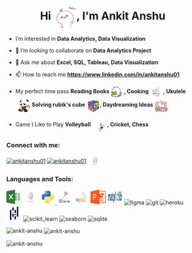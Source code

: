 <h1 align="center">Hi <a target="blank"><img align="center" src="https://github.com/Ankit-Anshu/Ankit-Anshu/blob/main/photo/budding-pop-cute.gif" alt="hi" height="60" width="60" /></a>, I'm Ankit Anshu</h1>


- I’m interested in **Data Analytics, Data Visualization**

- 👯 I’m looking to collaborate on **Data Analytics Project**

- 💬 Ask me about **Excel, SQL, Tableau, Data Visualization**

- 📫 How to reach me **https://www.linkedin.com/in/ankitanshu01**

- My perfect time pass   **Reading Books<a target="blank"><img align="center" src="https://github.com/Ankit-Anshu/Ankit-Anshu/blob/main/photo/animal-kitty.gif" height="35" width="35" /></a> , Cooking  <a target="blank"><img align="center" src="https://github.com/Ankit-Anshu/Ankit-Anshu/blob/main/photo/rabbit-blushed.gif" height="35" width="35" /></a>, Ukulele  <a target="blank"><img align="center" src="https://github.com/Ankit-Anshu/Ankit-Anshu/blob/main/photo/guitar-ukulele.gif" height="35" width="35" /></a>, Solving rubik's cube  <a target="blank"><img align="center" src="https://github.com/Ankit-Anshu/Ankit-Anshu/blob/main/photo/agenturleben-agencylife.gif" height="35" width="35" /></a>, Daydreaming Ideas  <a target="blank"><img align="center" src="https://github.com/Ankit-Anshu/Ankit-Anshu/blob/main/photo/cat-sofa.gif" height="35" width="35" /></a>**
- Game I Like to Play  **Volleyball  <a target="blank"><img align="center" src="https://github.com/Ankit-Anshu/Ankit-Anshu/blob/main/photo/sports-sportsmanias.gif" height="40" width="40" /></a>, Cricket, Chess**

<h3 align="left">Connect with me:</h3>
<p align="left">
<a href="https://twitter.com/ankitanshu01" target="blank"><img align="center" src="https://raw.githubusercontent.com/rahuldkjain/github-profile-readme-generator/master/src/images/icons/Social/twitter.svg" alt="ankitanshu01" height="30" width="40" /></a>
<a href="https://linkedin.com/in/ankitanshu01" target="blank"><img align="center" src="https://raw.githubusercontent.com/rahuldkjain/github-profile-readme-generator/master/src/images/icons/Social/linked-in-alt.svg" alt="ankitanshu01" height="30" width="40" /></a>
 <a href="https://public.tableau.com/app/profile/ankitanshu" target="blank"><img align="center" src="https://github.com/Ankit-Anshu/Ankit-Anshu/blob/main/photo/download.jpg" alt="ankitanshu01" height="30" width="40" /></a>
</p>

<h3 align="left">Languages and Tools:</h3>
<p align="left"> 
  <a target="_blank" rel="noreferrer"> <img src="https://github.com/Ankit-Anshu/Ankit-Anshu/blob/main/photo/excel.png" alt="Excel" width="40" height="40"/> </a>
  <a target="_blank" rel="noreferrer"> <img src="https://github.com/Ankit-Anshu/Ankit-Anshu/blob/main/photo/download.jpg" alt="Tableau" width="40" height="40"/> </a>
  <a href="https://www.python.org" target="_blank" rel="noreferrer"> <img src="https://raw.githubusercontent.com/devicons/devicon/master/icons/python/python-original.svg" alt="python" width="40" height="40"/> </a>
    <a  target="_blank" rel="noreferrer"> <img src="https://github.com/Ankit-Anshu/Ankit-Anshu/blob/main/photo/microsoft-sql-server-logo.png" alt="mssql" width="40" height="40"/> </a>
  <a target="_blank" rel="noreferrer"> <img src="https://github.com/Ankit-Anshu/Ankit-Anshu/blob/main/photo/mysql_PNG35.png" alt="mysql" width="40" height="40"/> </a>
  <a target="_blank" rel="noreferrer"> <img src="https://github.com/Ankit-Anshu/Ankit-Anshu/blob/main/photo/powerpoint.png" alt="Powerpoint" width="40" height="40"/> </a>
  <a  target="_blank" rel="noreferrer"> <img src="https://github.com/Ankit-Anshu/Ankit-Anshu/blob/main/photo/matplotlib.png" alt="matplotlib" width="40" height="40"/> </a>
  <a  target="_blank" rel="noreferrer"> <img src="https://www.vectorlogo.zone/logos/figma/figma-icon.svg" alt="figma" width="40" height="40"/> </a>
  <a target="_blank" rel="noreferrer"> <img src="https://www.vectorlogo.zone/logos/git-scm/git-scm-icon.svg" alt="git" width="40" height="40"/> </a>
  <a target="_blank" rel="noreferrer"> <img src="https://www.vectorlogo.zone/logos/heroku/heroku-icon.svg" alt="heroku" width="40" height="40"/> </a>
  <a  target="_blank" rel="noreferrer"> <img src="https://raw.githubusercontent.com/devicons/devicon/2ae2a900d2f041da66e950e4d48052658d850630/icons/pandas/pandas-original.svg"              alt="pandas" width="40" height="40"/> </a>
  <a  target="_blank" rel="noreferrer"> <img src="https://upload.wikimedia.org/wikipedia/commons/0/05/Scikit_learn_logo_small.svg" alt="scikit_learn" width="40" height="40"/> </a>
  <a  target="_blank" rel="noreferrer"> <img src="https://seaborn.pydata.org/_images/logo-mark-lightbg.svg" alt="seaborn" width="40" height="40"/> </a>
  <a  target="_blank" rel="noreferrer"> <img src="https://www.vectorlogo.zone/logos/sqlite/sqlite-icon.svg" alt="sqlite" width="40" height="40"/> </a> </p>

<p><img align="left" src="https://github-readme-stats.vercel.app/api?username=ankit-anshu&theme=blue-green" alt="ankit-anshu" /></p>

<p>&nbsp;<img align="center" src="https://github-readme-stats.vercel.app/api/top-langs/?username=ankit-anshu&theme=blue-green" alt="ankit-anshu" /></p>

<p><img align="center" src="https://github-readme-streak-stats.herokuapp.com/?user=ankit-anshu&" alt="ankit-anshu" /></p>
